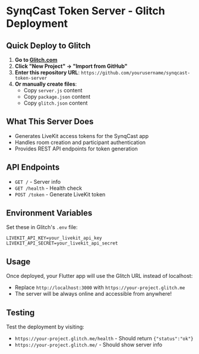 # SynqCast Token Server - Glitch Deployment

## Quick Deploy to Glitch

1. **Go to [Glitch.com](https://glitch.com)**
2. **Click "New Project" → "Import from GitHub"**
3. **Enter this repository URL**: `https://github.com/yourusername/synqcast-token-server`
4. **Or manually create files**:
   - Copy `server.js` content
   - Copy `package.json` content
   - Copy `glitch.json` content

## What This Server Does

- Generates LiveKit access tokens for the SynqCast app
- Handles room creation and participant authentication
- Provides REST API endpoints for token generation

## API Endpoints

- `GET /` - Server info
- `GET /health` - Health check
- `POST /token` - Generate LiveKit token

## Environment Variables

Set these in Glitch's `.env` file:
```
LIVEKIT_API_KEY=your_livekit_api_key
LIVEKIT_API_SECRET=your_livekit_api_secret
```

## Usage

Once deployed, your Flutter app will use the Glitch URL instead of localhost:
- Replace `http://localhost:3000` with `https://your-project.glitch.me`
- The server will be always online and accessible from anywhere!

## Testing

Test the deployment by visiting:
- `https://your-project.glitch.me/health` - Should return `{"status":"ok"}`
- `https://your-project.glitch.me/` - Should show server info
